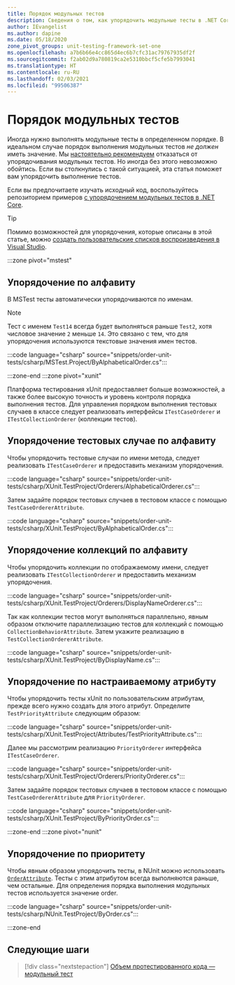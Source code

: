 ```yaml
---
title: Порядок модульных тестов
description: Сведения о том, как упорядочить модульные тесты в .NET Core.
author: IEvangelist
ms.author: dapine
ms.date: 05/18/2020
zone_pivot_groups: unit-testing-framework-set-one
ms.openlocfilehash: a7b6b66e4cc865d4ec6b7cfc31ac79767935df2f
ms.sourcegitcommit: f2ab02d9a780819ca2e5310bbcf5cfe5b7993041
ms.translationtype: HT
ms.contentlocale: ru-RU
ms.lasthandoff: 02/03/2021
ms.locfileid: "99506387"
---
```

# <a name="order-unit-tests"></a>Порядок модульных тестов

Иногда нужно выполнять модульные тесты в определенном порядке. В идеальном случае порядок выполнения модульных тестов _не должен_ иметь значение. Мы [настоятельно рекомендуем](unit-testing-best-practices.md) отказаться от упорядочивания модульных тестов. Но иногда без этого невозможно обойтись. Если вы столкнулись с такой ситуацией, эта статья поможет вам упорядочить выполнение тестов.

Если вы предпочитаете изучать исходный код, воспользуйтесь репозиторием примеров [с упорядочением модульных тестов в .NET Core](/samples/dotnet/samples/order-unit-tests-cs).

> [!TIP]
> Помимо возможностей для упорядочения, которые описаны в этой статье, можно [создать пользовательские списков воспроизведения в Visual Studio](/visualstudio/test/run-unit-tests-with-test-explorer?view=vs-2019#create-custom-playlists).

:::zone pivot="mstest"

## <a name="order-alphabetically"></a>Упорядочение по алфавиту

В MSTest тесты автоматически упорядочиваются по именам.

> [!NOTE]
> Тест с именем `Test14` всегда будет выполняться раньше `Test2`, хотя числовое значение `2` меньше `14`. Это связано с тем, что для упорядочения используются текстовые значения имен тестов.

:::code language="csharp" source="snippets/order-unit-tests/csharp/MSTest.Project/ByAlphabeticalOrder.cs":::

:::zone-end
:::zone pivot="xunit"

Платформа тестирования xUnit предоставляет больше возможностей, а также более высокую точность и уровень контроля порядка выполнения тестов. Для управления порядком выполнения тестовых случаев в классе следует реализовать интерфейсы `ITestCaseOrderer` и `ITestCollectionOrderer` (коллекции тестов).

## <a name="order-by-test-case-alphabetically"></a>Упорядочение тестовых случае по алфавиту

Чтобы упорядочить тестовые случаи по имени метода, следует реализовать `ITestCaseOrderer` и предоставить механизм упорядочения.

:::code language="csharp" source="snippets/order-unit-tests/csharp/XUnit.TestProject/Orderers/AlphabeticalOrderer.cs":::

Затем задайте порядок тестовых случаев в тестовом классе с помощью `TestCaseOrdererAttribute`.

:::code language="csharp" source="snippets/order-unit-tests/csharp/XUnit.TestProject/ByAlphabeticalOrder.cs":::

## <a name="order-by-collection-alphabetically"></a>Упорядочение коллекций по алфавиту

Чтобы упорядочить коллекции по отображаемому имени, следует реализовать `ITestCollectionOrderer` и предоставить механизм упорядочения.

:::code language="csharp" source="snippets/order-unit-tests/csharp/XUnit.TestProject/Orderers/DisplayNameOrderer.cs":::

Так как коллекции тестов могут выполняться параллельно, явным образом отключите параллелизацию тестов для коллекций с помощью `CollectionBehaviorAttribute`. Затем укажите реализацию в `TestCollectionOrdererAttribute`.

:::code language="csharp" source="snippets/order-unit-tests/csharp/XUnit.TestProject/ByDisplayName.cs":::

## <a name="order-by-custom-attribute"></a>Упорядочение по настраиваемому атрибуту

Чтобы упорядочить тесты xUnit по пользовательским атрибутам, прежде всего нужно создать для этого атрибут. Определите `TestPriorityAttribute` следующим образом:

:::code language="csharp" source="snippets/order-unit-tests/csharp/XUnit.TestProject/Attributes/TestPriorityAttribute.cs":::

Далее мы рассмотрим реализацию `PriorityOrderer` интерфейса `ITestCaseOrderer`.

:::code language="csharp" source="snippets/order-unit-tests/csharp/XUnit.TestProject/Orderers/PriorityOrderer.cs":::

Затем задайте порядок тестовых случаев в тестовом классе с помощью `TestCaseOrdererAttribute` для `PriorityOrderer`.

:::code language="csharp" source="snippets/order-unit-tests/csharp/XUnit.TestProject/ByPriorityOrder.cs":::

:::zone-end
:::zone pivot="nunit"

## <a name="order-by-priority"></a>Упорядочение по приоритету

Чтобы явным образом упорядочить тесты, в NUnit можно использовать [`OrderAttribute`](https://github.com/nunit/docs/wiki/Order-Attribute). Тесты с этим атрибутом всегда выполняются раньше, чем остальные. Для определения порядка выполнения модульных тестов используется значение order.

:::code language="csharp" source="snippets/order-unit-tests/csharp/NUnit.TestProject/ByOrder.cs":::

:::zone-end

## <a name="next-steps"></a>Следующие шаги

> [!div class="nextstepaction"]
> [Объем протестированного кода — модульный тест](unit-testing-code-coverage.md)
